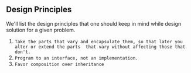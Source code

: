 ## Design Principles

We'll list the design principles that one should keep in mind while design solution for a given problem.

1. `Take the parts that vary and encapsulate them, so that later you alter or extend the parts 
that vary without affecting those that don't.`
2. `Program to an interface, not an implementation.`
3. `Favor composition over inheritance`